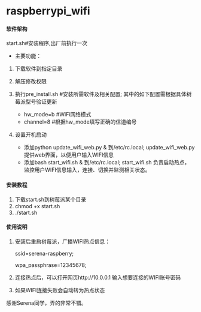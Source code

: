 # raspberrypi_wifi

#### 软件架构
start.sh#安装程序,出厂前执行一次
- 主要功能：
 1. 下载软件到指定目录
 2. 解压修改权限
 3. 执行pre_install.sh #安装所需软件及相关配置;
    其中的如下配置需根据具体树莓派型号验证更新
    - hw_mode=b #WiFi网络模式
    - channel=8 #根据hw_mode填写正确的信道编号

 4. 设置开机启动
    - 添加python update_wifi_web.py & 到/etc/rc.local;
      update_wifi_web.py 提供web界面，以便用户输入WIFI信息
    - 添加bash start_wifi.sh & 到/etc/rc.local;
      start_wifi.sh 负责启动热点，监控用户WIFI信息输入，连接、切换并监测相关状态。

#### 安装教程

1.  下载start.sh到树莓派某个目录
2.  chmod +x start.sh
3.  ./start.sh

#### 使用说明
1. 安装后重启树莓派，广播WIFI热点信息：

   ssid=serena-raspberry;
   
   wpa_passphrase=12345678;
2. 连接热点后，可以打开网页http://10.0.0.1 
    输入想要连接的WIFI账号密码
4. 如果WIFI连接失败会自动转为热点状态




感谢Serena同学，弄的非常不错。
